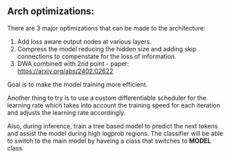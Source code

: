 ## Arch optimizations:
  
There are 3 major optimizations that can be made to the architecture:

1. Add loss aware output nodes at various layers.
2. Compress the model reducing the hidden size and adding skip connections to compenstate for the loss of information.
3. DWA combined with 2nd point - paper: https://arxiv.org/abs/2402.02622


Goal is to make the model training more efficient.

Another thing to try is to use a custom differentiable scheduler for the learning rate which takes into account the training speed for each iteration and adjusts the learning rate accordingly.

Also, during inference, train a tree based model to predict the next tokens and assist the model during high logprob regions. The classifier will be able to switch to the main model by haveing a class that switches to __MODEL__ class.

